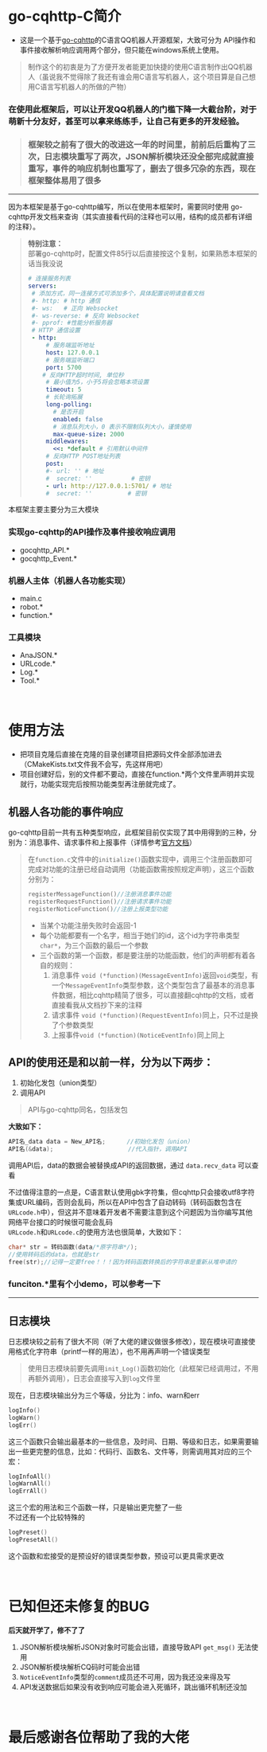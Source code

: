 # **go-cqhttp-C简介**
* 这是一个基于[go-cqhttp](https://github.com/Mrs4s/go-cqhttp)的C语言QQ机器人开源框架，大致可分为 API操作和
事件接收解析响应调用两个部分，但只能在windows系统上使用。
> 制作这个的初衷是为了方便开发者能更加快捷的使用C语言制作出QQ机器人（虽说我不觉得除了我还有谁会用C语言写机器人，这个项目算是自己想用C语言写机器人的所做的产物）

### 在使用此框架后，可以让开发QQ机器人的门槛下降一大截台阶，对于萌新十分友好，甚至可以拿来练练手，让自己有更多的开发经验。
>### 框架较之前有了很大的改进这一年的时间里，前前后后重构了三次，日志模块重写了两次，JSON解析模块还没全部完成就直接重写，事件的响应机制也重写了，删去了很多冗杂的东西，现在框架整体易用了很多

***

因为本框架是基于go-cqhttp编写，所以在使用本框架时，需要同时使用
go-cqhttp开发文档来查询（其实直接看代码的注释也可以用，结构的成员都有详细的注释）。
> **特别注意：**<br>
> 部署go-cqhttp时，配置文件85行以后直接按这个复制，如果熟悉本框架的话当我没说
> ```yml
># 连接服务列表
>servers:
>  # 添加方式，同一连接方式可添加多个，具体配置说明请查看文档
>  #- http: # http 通信
>  #- ws:   # 正向 Websocket
>  #- ws-reverse: # 反向 Websocket
>  #- pprof: #性能分析服务器
>  # HTTP 通信设置
>  - http:
>      # 服务端监听地址
>      host: 127.0.0.1
>      # 服务端监听端口
>      port: 5700
>     # 反向HTTP超时时间, 单位秒
>      # 最小值为5，小于5将会忽略本项设置
>      timeout: 5
>      # 长轮询拓展
>      long-polling:
>        # 是否开启
>        enabled: false
>        # 消息队列大小，0 表示不限制队列大小，谨慎使用
>        max-queue-size: 2000
>      middlewares:
>        <<: *default # 引用默认中间件
>      # 反向HTTP POST地址列表
>      post:
>      #- url: '' # 地址
>      #  secret: ''           # 密钥
>      - url: http://127.0.0.1:5701/ # 地址
>      #  secret: ''          # 密钥
> ```

本框架主要主要分为三大模块
### 实现go-cqhttp的API操作及事件接收响应调用
* gocqhttp_API.*
* gocqhttp_Event.*

### 机器人主体（机器人各功能实现）
* main.c
* robot.*
* function.*

### 工具模块
* AnaJSON.*
* URLcode.*
* Log.*
* Tool.*

<br>

# 使用方法
* 把项目克隆后直接在克隆的目录创建项目把源码文件全部添加进去（CMakeKists.txt文件我不会写，先这样用吧）
* 项目创建好后，别的文件都不要动，直接在function.*两个文件里声明并实现就行，功能实现完后按照功能类型再注册就完成了。

## **机器人各功能的事件响应**

go-cqhttp目前一共有五种类型响应，此框架目前仅实现了其中用得到的三种，分别为：消息事件、请求事件和上报事件（详情参考[官方文档](https://github.com/ishkong/go-cqhttp-docs/tree/main/docs/event)）
> 在`function.c`文件中的`initialize()`函数实现中，调用三个注册函数即可完成对功能的注册已经自动调用（功能函数需按照规定声明），这三个函数分别为：
>```c
>registerMessageFunction()//注册消息事件功能
>registerRequestFunction()//注册请求事件功能
>registerNoticeFunction()//注册上报类型功能
>```
>* 当某个功能注册失败时会返回-1<br>
>* 每个功能都要有一个名字，相当于她们的id，这个id为字符串类型`char*`，为三个函数的最后一个参数<br>
>* 三个函数的第一个函数，都是要注册的功能函数，他们的声明都有着各自的规则：
>   1. 消息事件 `void (*function)(MessageEventInfo)`返回`void`类型，有一个`MessageEventInfo`类型参数，这个类型包含了最基本的消息事件数据，相比cqhttp精简了很多，可以直接翻cqhttp的文档，或者直接看我从文档抄下来的注释
> 	2. 请求事件 `void (*function)(RequestEventInfo)`同上，只不过是换了个参数类型
> 	3. 上报事件`void (*function)(NoticeEventInfo)`同上同上

## **API的使用还是和以前一样，分为以下两步**：
1. 初始化发包（union类型）
2. 调用API
> API与go-cqhttp同名，包括发包

**大致如下：**
```c
API名_data data = New_API名;      //初始化发包（union）
API名(&data);                     //代入指针，调用API
```
调用API后，data的数据会被替换成API的返回数据，通过
`
data.recv_data
`
可以查看</br>


不过值得注意的一点是，C语言默认使用gbk字符集，但cqhttp只会接收utf8字符集或URL编码，否则会乱码，所以在API中包含了自动转码（转码函数包含在`URLcode.h`中），但这并不意味着开发者不需要注意到这个问题因为当你编写其他网络平台接口的时候很可能会乱码<br>
`URLcode.h`和`URLcode.c`的使用方法也很简单，大致如下：
```c
char* str = 转码函数(data/*原字符串*/);
//使用转码后的data，也就是str
free(str);//记得一定要free！！！因为转码函数转换后的字符串是重新从堆申请的
```
### **funciton.\*里有个小demo，可以参考一下**

---

## **日志模块**
日志模块较之前有了很大不同（听了大佬的建议做很多修改），现在模块可直接使用格式化字符串（printf一样的用法），也不用再声明一个错误类型<br>
>使用日志模块前要先调用`init_Log()`函数初始化（此框架已经调用过，不用再额外调用），日志会直接写入到`log`文件里

现在，日志模块输出分为三个等级，分比为：info、warn和err
```c
logInfo()
logWarn()
logErr()
```
这三个函数只会输出最基本的一些信息，及时间、日期、等级和日志，如果需要输出一些更完整的信息，比如：代码行、函数名、文件等，则需调用其对应的三个宏：
```c
logInfoAll()
logWarnAll()
logErrAll()
```
这三个宏的用法和三个函数一样，只是输出更完整了一些<br>
不过还有一个比较特殊的
```c
logPreset()
logPresetAll()
```
这个函数和宏接受的是预设好的错误类型参数，预设可以更具需求更改

<br>

# 已知但还未修复的BUG
**后天就开学了，修不了了**
1. JSON解析模块解析JSON对象时可能会出错，直接导致API `get_msg()` 无法使用
2. JSON解析模块解析CQ码时可能会出错
3. `NoticeEventInfo`类型的`comment`成员还不可用，因为我还没来得及写
4. API发送数据后如果没有收到响应可能会进入死循环，跳出循环机制还没加

<br>

# **最后感谢各位帮助了我的大佬**